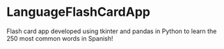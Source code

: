 # LanguageFlashCardApp
Flash card app developed using tkinter and pandas in Python to learn the 250 most common words in Spanish!
